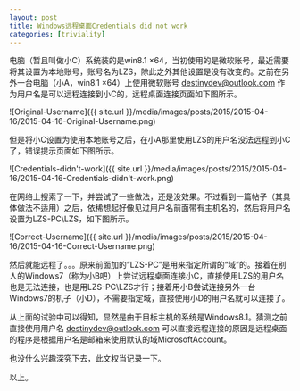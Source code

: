 ```yaml
---
layout: post
title: Windows远程桌面Credentials did not work
categories: [triviality]
---
```


电脑（暂且叫做小C）系统装的是win8.1 ×64，当初使用的是微软账号，最近需要将其设置为本地账号，账号名为LZS，除此之外其他设置是没有改变的。之前在另外一台电脑（小A，win8.1 ×64）上使用微软账号 destinydev@outlook.com 作为用户名是可以远程连接到小C的，远程桌面连接页面如下图所示。

![Original-Username]({{ site.url }}/media/images/posts/2015/2015-04-16/2015-04-16-Original-Username.png)

但是将小C设置为使用本地账号之后，在小A那里使用LZS的用户名没法远程到小C了，错误提示页面如下图所示。

![Credentials-didn't-work]({{ site.url }}/media/images/posts/2015/2015-04-16/2015-04-16-Credentials-didn't-work.png)

在网络上搜索了一下，并尝试了一些做法，还是没效果。不过看到一篇帖子（其具体做法不适用）之后，依稀想起好像见过用户名前面带有主机名的，然后将用户名设置为LZS-PC\LZS，如下图所示。

![Correct-Username]({{ site.url }}/media/images/posts/2015/2015-04-16/2015-04-16-Correct-Username.png)

然后就能远程了。。。原来前面加的“LZS-PC”是用来指定所谓的“域”的。接着在别人的Windows7（称为小B吧）上尝试远程桌面连接小C，直接使用LZS的用户名也是无法连接，也是用LZS-PC\LZS才行；接着用小B尝试连接另外一台Windows7的机子（小D），不需要指定域，直接使用小D的用户名就可以连接了。

从上面的试验中可以得知，显然是由于目标主机的系统是Windows8.1。猜测之前直接使用用户名 destinydev@outlook.com 可以直接远程连接的原因是远程桌面的程序是根据用户名是邮箱来使用默认的域MicrosoftAccount。

也没什么兴趣深究下去，此文权当记录一下。

以上。

